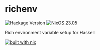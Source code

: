 # richenv

![Hackage Version](https://img.shields.io/hackage/v/:richenv)
[![NixOS 23.05](https://img.shields.io/badge/NixOS-23.05-blue.svg?style=flat-square&logo=NixOS&logoColor=white)](https://nixos.org)


Rich environment variable setup for Haskell

[![built with nix](https://builtwithnix.org/badge.svg)](https://builtwithnix.org)